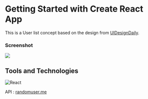 # Getting Started with Create React App

This is a User list concept based on the design from [UIDesignDaily](https://www.uidesigndaily.com/posts/figma-users-list-card-day-1542).
### Screenshot

![](/screenshot.jpg)

## Tools and Technologies

![React](https://img.shields.io/badge/react-%2320232a.svg?style=for-the-badge&logo=react&logoColor=%2361DAFB)

API : [randomuser.me](https://randomuser.me)
